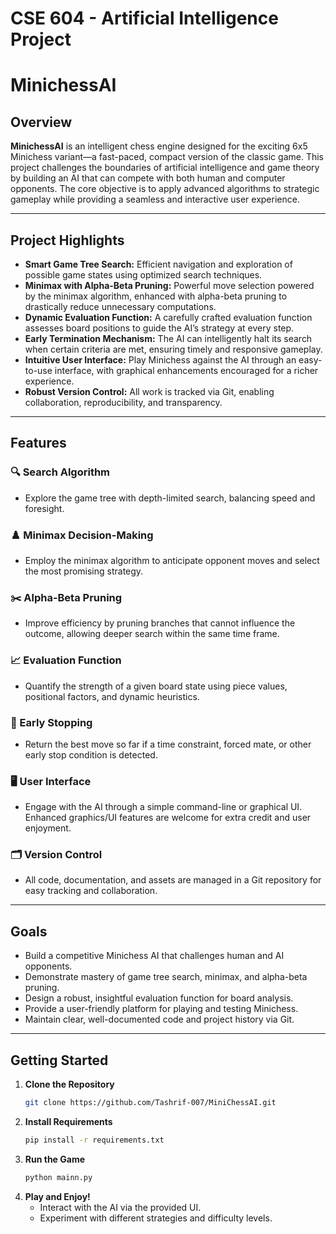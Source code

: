 # CSE 604 - Artificial Intelligence Project

# MinichessAI

## Overview

**MinichessAI** is an intelligent chess engine designed for the exciting 6x5 Minichess variant—a fast-paced, compact version of the classic game. This project challenges the boundaries of artificial intelligence and game theory by building an AI that can compete with both human and computer opponents. The core objective is to apply advanced algorithms to strategic gameplay while providing a seamless and interactive user experience.

---

## Project Highlights

- **Smart Game Tree Search:** Efficient navigation and exploration of possible game states using optimized search techniques.
- **Minimax with Alpha-Beta Pruning:** Powerful move selection powered by the minimax algorithm, enhanced with alpha-beta pruning to drastically reduce unnecessary computations.
- **Dynamic Evaluation Function:** A carefully crafted evaluation function assesses board positions to guide the AI’s strategy at every step.
- **Early Termination Mechanism:** The AI can intelligently halt its search when certain criteria are met, ensuring timely and responsive gameplay.
- **Intuitive User Interface:** Play Minichess against the AI through an easy-to-use interface, with graphical enhancements encouraged for a richer experience.
- **Robust Version Control:** All work is tracked via Git, enabling collaboration, reproducibility, and transparency.

---

## Features

### 🔍 Search Algorithm
- Explore the game tree with depth-limited search, balancing speed and foresight.

### ♟️ Minimax Decision-Making
- Employ the minimax algorithm to anticipate opponent moves and select the most promising strategy.

### ✂️ Alpha-Beta Pruning
- Improve efficiency by pruning branches that cannot influence the outcome, allowing deeper search within the same time frame.

### 📈 Evaluation Function
- Quantify the strength of a given board state using piece values, positional factors, and dynamic heuristics.

### 🛑 Early Stopping
- Return the best move so far if a time constraint, forced mate, or other early stop condition is detected.

### 🖥️ User Interface
- Engage with the AI through a simple command-line or graphical UI. Enhanced graphics/UI features are welcome for extra credit and user enjoyment.

### 🗂️ Version Control
- All code, documentation, and assets are managed in a Git repository for easy tracking and collaboration.

---

## Goals

- Build a competitive Minichess AI that challenges human and AI opponents.
- Demonstrate mastery of game tree search, minimax, and alpha-beta pruning.
- Design a robust, insightful evaluation function for board analysis.
- Provide a user-friendly platform for playing and testing Minichess.
- Maintain clear, well-documented code and project history via Git.

---

## Getting Started

1. **Clone the Repository**
   ```bash
   git clone https://github.com/Tashrif-007/MiniChessAI.git
   ```
2. **Install Requirements**
   ```bash
   pip install -r requirements.txt
   ```
3. **Run the Game**
   ```bash
   python mainn.py
   ```
4. **Play and Enjoy!**
   - Interact with the AI via the provided UI.
   - Experiment with different strategies and difficulty levels.


